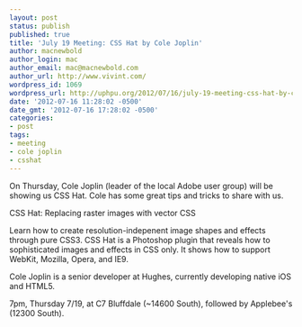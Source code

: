 ```yaml
---
layout: post
status: publish
published: true
title: 'July 19 Meeting: CSS Hat by Cole Joplin'
author: macnewbold
author_login: mac
author_email: mac@macnewbold.com
author_url: http://www.vivint.com/
wordpress_id: 1069
wordpress_url: http://uphpu.org/2012/07/16/july-19-meeting-css-hat-by-cole-joplin/
date: '2012-07-16 11:28:02 -0500'
date_gmt: '2012-07-16 17:28:02 -0500'
categories:
- post
tags:
- meeting
- cole joplin
- csshat
---
```

<p>On Thursday, Cole Joplin (leader of the local Adobe user group) will be showing us CSS Hat. Cole has some great tips and tricks to share with us.</p>
<p>CSS Hat: Replacing raster images with vector CSS</p>
<p>Learn how to create resolution-indepenent image shapes and effects through pure CSS3. CSS Hat is a Photoshop plugin that reveals how to sophisticated images and effects in CSS only. It shows how to support WebKit, Mozilla, Opera, and IE9.</p>
<p>Cole Joplin is a senior developer at Hughes, currently developing native iOS and HTML5.</p>
<p>7pm, Thursday 7/19, at C7 Bluffdale (~14600 South), followed by Applebee's (12300 South).</p>
